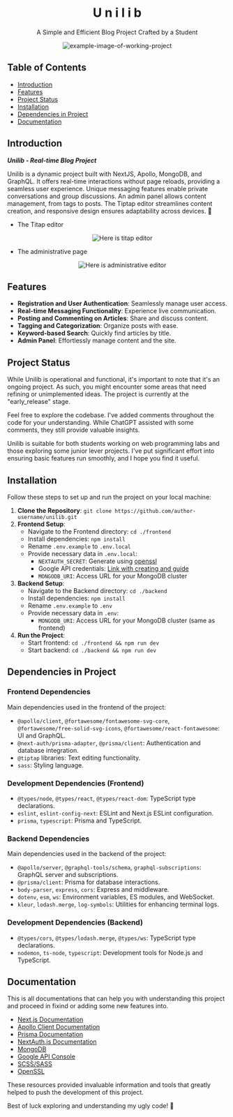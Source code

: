 <h1 align="center"> U n i l i b </h1>
<p align="center">
    A Simple and Efficient Blog Project Crafted by a Student
</p>

<p align="center">
<img src="https://i.imgur.com/HkT5UpQ.gif" alt="example-image-of-working-project">
</p>

## Table of Contents
- [Introduction](#introduction)
- [Features](#features)
- [Project Status](#project-status)
- [Installation](#installation)
- [Dependencies in Project](#dependencies-in-project)
- [Documentation](#documentation)

## Introduction

***Unilib - Real-time Blog Project***

Unilib is a dynamic project built with NextJS, Apollo, MongoDB, and GraphQL. It offers real-time interactions without page reloads, providing a seamless user experience. Unique messaging features enable private conversations and group discussions. An admin panel allows content management, from tags to posts. The Tiptap editor streamlines content creation, and responsive design ensures adaptability across devices. 🌟

 - The Titap editor
    <p align="center">
        <img src="https://i.imgur.com/IFQe9Lk.png" alt="Here is titap editor">
    </p>

- The administrative page
    <p align="center">
        <img src="https://i.imgur.com/UnJExhB.png" alt="Here is administrative editor">
    </p>

## Features

- **Registration and User Authentication**: Seamlessly manage user access.
- **Real-time Messaging Functionality**: Experience live communication.
- **Posting and Commenting on Articles**: Share and discuss content.
- **Tagging and Categorization**: Organize posts with ease.
- **Keyword-based Search**: Quickly find articles by title.
- **Admin Panel**: Effortlessly manage content and the site.

## Project Status

While Unilib is operational and functional, it's important to note that it's an ongoing project. As such, you might encounter some areas that need refining or unimplemented ideas. The project is currently at the "early_release" stage.

Feel free to explore the codebase. I've added comments throughout the code for your understanding. While ChatGPT assisted with some comments, they still provide valuable insights.

Unilib is suitable for both students working on web programming labs and those exploring some junior lever projects. I've put significant effort into ensuring basic features run smoothly, and I hope you find it useful.

## Installation

Follow these steps to set up and run the project on your local machine:

1. **Clone the Repository**: `git clone https://github.com/author-username/unilib.git`
2. **Frontend Setup**:
	- Navigate to the Frontend directory: `cd ./frontend`
	- Install dependencies: `npm install`
	- Rename `.env.example` to `.env.local`
	- Provide necessary data in `.env.local`:
	  - `NEXTAUTH_SECRET`: Generate using [openssl](https://next-auth.js.org/configuration/options#secret)
	  - Google API credentials: [Link with creating and guide](https://developers.google.com/identity/oauth2/web/guides/get-google-api-clientid)
	  - `MONGODB_URI`: Access URL for your MongoDB cluster
3. **Backend Setup**:
	- Navigate to the Backend directory: `cd ./backend`
	- Install dependencies: `npm install`
	- Rename `.env.example` to `.env`
	- Provide necessary data in `.env`:
	  - `MONGODB_URI`: Access URL for your MongoDB cluster (same as frontend)
4. **Run the Project**:
	- Start frontend: `cd ./frontend && npm run dev`
	- Start backend: `cd ./backend && npm run dev`

## Dependencies in Project

### Frontend Dependencies

Main dependencies used in the frontend of the project:

- `@apollo/client`, `@fortawesome/fontawesome-svg-core`, `@fortawesome/free-solid-svg-icons`, `@fortawesome/react-fontawesome`: UI and GraphQL.
- `@next-auth/prisma-adapter`, `@prisma/client`: Authentication and database integration.
- `@tiptap` libraries: Text editing functionality.
- `sass`: Styling language.

### Development Dependencies (Frontend)

- `@types/node`, `@types/react`, `@types/react-dom`: TypeScript type declarations.
- `eslint`, `eslint-config-next`: ESLint and Next.js ESLint configuration.
- `prisma`, `typescript`: Prisma and TypeScript.

### Backend Dependencies

Main dependencies used in the backend of the project:

- `@apollo/server`, `@graphql-tools/schema`, `graphql-subscriptions`: GraphQL server and subscriptions.
- `@prisma/client`: Prisma for database interactions.
- `body-parser`, `express`, `cors`: Express and middleware.
- `dotenv`, `esm`, `ws`: Environment variables, ES modules, and WebSocket.
- `kleur`, `lodash.merge`, `log-symbols`: Utilities for enhancing terminal logs.

### Development Dependencies (Backend)

- `@types/cors`, `@types/lodash.merge`, `@types/ws`: TypeScript type declarations.
- `nodemon`, `ts-node`, `typescript`: Development tools for Node.js and TypeScript.

## Documentation

This is all documentations that can help you with understanding this project and proceed in fixind or adding some new features into.

- [Next.js Documentation](https://nextjs.org/docs)
- [Apollo Client Documentation](https://www.apollographql.com/docs/react/)
- [Prisma Documentation](https://www.prisma.io/docs/)
- [NextAuth.js Documentation](https://next-auth.js.org/getting-started/introduction)
- [MongoDB](https://www.mongodb.com/)
- [Google API Console](https://developers.google.com/identity/oauth2/web/guides/get-google-api-clientid)
- [SCSS/SASS](https://sass-lang.com/documentation/)
- [OpenSSL](https://www.openssl.org/docs/)

These resources provided invaluable information and tools that greatly helped to push the development of this project.

Best of luck exploring and understanding my ugly code! 🚀
